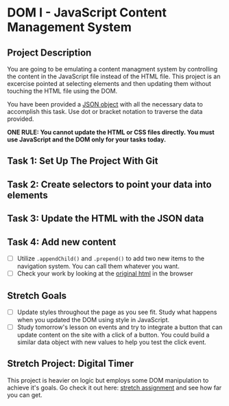 # DOM I - JavaScript Content Management System

## Project Description
You are going to be emulating a content managment system by controlling the content in the JavaScript file instead of the HTML file. This project is an excercise pointed at selecting elements and then updating them without touching the HTML file using the DOM.

You have been provided a [JSON object](js/index.js) with all the necessary data to accomplish this task.  Use dot or bracket notation to traverse the data provided.

**ONE RULE: You cannot update the HTML or CSS files directly.  You must use JavaScript and the DOM only for your tasks today.**

## Task 1: Set Up The Project With Git


## Task 2: Create selectors to point your data into elements


## Task 3: Update the HTML with the JSON data


## Task 4: Add new content
* [ ] Utilize `.appendChild()` and `.prepend()` to add two new items to the navigation system. You can call them whatever you want.
* [ ] Check your work by looking at the [original html](original.html) in the browser

## Stretch Goals
* [ ] Update styles throughout the page as you see fit.  Study what happens when you updated the DOM using style in JavaScript.  
* [ ] Study tomorrow's lesson on events and try to integrate a button that can update content on the site with a click of a button.  You could build a similar data object with new values to help you test the click event.

## Stretch Project: Digital Timer
This project is heavier on logic but employs some DOM manipulation to achieve it's goals.  Go check it out here: [stretch assignment](stretch-assignment) and see how far you can get. 